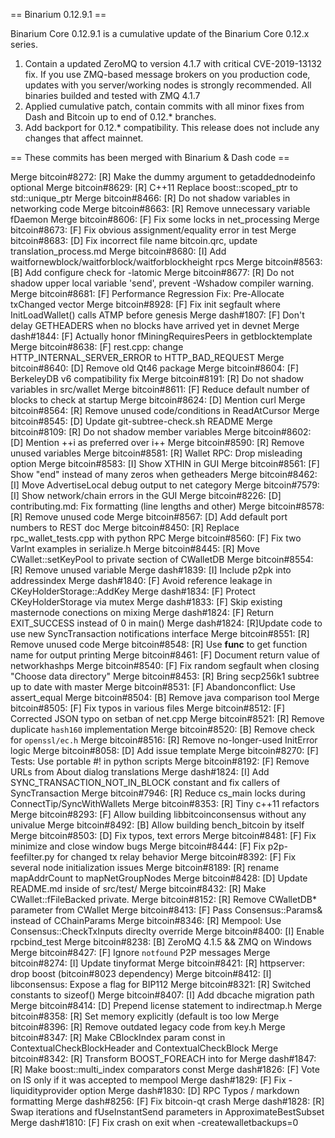 == Binarium 0.12.9.1 ==

Binarium Core 0.12.9.1 is a cumulative update of the Binarium Core 0.12.x series.

1. Contain a updated ZeroMQ to version 4.1.7 with critical CVE-2019-13132 fix.
If you use ZMQ-based message brokers on you production code, updates with you
server/working nodes is strongly recommended. All binaries builded and tested
with ZMQ 4.1.7
2. Applied cumulative patch, contain commits with all minor fixes from
Dash and Bitcoin up to end of 0.12.* branches.
3. Add backport for 0.12.* compatibility. This release does not include any
changes that affect mainnet.

== These commits has been merged with Binarium & Dash code ==

Merge bitcoin#8272: [R] Make the dummy argument to getaddednodeinfo optional
Merge bitcoin#8629: [R] C++11 Replace boost::scoped_ptr to std::unique_ptr
Merge bitcoin#8466: [R] Do not shadow variables in networking code
Merge bitcoin#8663: [R] Remove unnecessary variable fDaemon
Merge bitcoin#8606: [F] Fix some locks in net_processing
Merge bitcoin#8673: [F] Fix obvious assignment/equality error in test
Merge bitcoin#8683: [D] Fix incorrect file name bitcoin.qrc, update translation_process.md
Merge bitcoin#8680: [I] Add waitfornewblock/waitforblock/waitforblockheight rpcs
Merge bitcoin#8563: [B] Add configure check for -latomic
Merge bitcoin#8677: [R] Do not shadow upper local variable 'send', prevent -Wshadow compiler warning.
Merge bitcoin#8681: [F] Performance Regression Fix: Pre-Allocate txChanged vector
Merge bitcoin#8928: [F] Fix init segfault where InitLoadWallet() calls ATMP before genesis
Merge dash#1807:    [F] Don't delay GETHEADERS when no blocks have arrived yet in devnet
Merge dash#1844:    [F] Actually honor fMiningRequiresPeers in getblocktemplate
Merge bitcoin#8638: [F] rest.cpp: change HTTP_INTERNAL_SERVER_ERROR to HTTP_BAD_REQUEST
Merge bitcoin#8640: [D] Remove old Qt46 package
Merge bitcoin#8604: [F] BerkeleyDB v6 compatibility fix
Merge bitcoin#8191: [R] Do not shadow variables in src/wallet
Merge bitcoin#8611: [F] Reduce default number of blocks to check at startup
Merge bitcoin#8624: [D] Mention curl
Merge bitcoin#8564: [R] Remove unused code/conditions in ReadAtCursor
Merge bitcoin#8545: [D] Update git-subtree-check.sh README
Merge bitcoin#8109: [R] Do not shadow member variables
Merge bitcoin#8602: [D] Mention ++i as preferred over i++
Merge bitcoin#8590: [R] Remove unused variables
Merge bitcoin#8581: [R] Wallet RPC: Drop misleading option
Merge bitcoin#8583: [I] Show XTHIN in GUI
Merge bitcoin#8561: [F] Show "end" instead of many zeros when getheaders
Merge bitcoin#8462: [I] Move AdvertiseLocal debug output to net category
Merge bitcoin#7579: [I] Show network/chain errors in the GUI
Merge bitcoin#8226: [D] contributing.md: Fix formatting (line lengths and other)
Merge bitcoin#8578: [R] Remove unused code
Merge bitcoin#8567: [D] Add default port numbers to REST doc
Merge bitcoin#8450: [R] Replace rpc_wallet_tests.cpp with python RPC
Merge bitcoin#8560: [F] Fix two VarInt examples in serialize.h
Merge bitcoin#8445: [R] Move CWallet::setKeyPool to private section of CWalletDB
Merge bitcoin#8554: [R] Remove unused variable
Merge dash#1839:    [I] Include p2pk into addressindex
Merge dash#1840:    [F] Avoid reference leakage in CKeyHolderStorage::AddKey
Merge dash#1834:    [F] Protect CKeyHolderStorage via mutex
Merge dash#1833:    [F] Skip existing masternode conections on mixing
Merge dash#1824:    [F] Return EXIT_SUCCESS instead of 0 in main()
Merge dash#1824:    [R]Update code to use new SyncTransaction notifications interface
Merge bitcoin#8551: [R] Remove unused code
Merge bitcoin#8548: [R] Use __func__ to get function name for output printing
Merge bitcoin#8461: [F] Document return value of networkhashps
Merge bitcoin#8540: [F] Fix random segfault when closing "Choose data directory"
Merge bitcoin#8453: [R] Bring secp256k1 subtree up to date with master
Merge bitcoin#8531: [F] Abandonconflict: Use assert_equal
Merge bitcoin#8504: [B] Remove java comparison tool
Merge bitcoin#8505: [F] Fix typos in various files
Merge bitcoin#8512: [F] Corrected JSON typo on setban of net.cpp
Merge bitcoin#8521: [R] Remove duplicate `hash160` implementation
Merge bitcoin#8520: [B] Remove check for `openssl/ec.h`
Merge bitcoin#8516: [R] Remove no-longer-used InitError logic
Merge bitcoin#8058: [D] Add issue template
Merge bitcoin#8270: [F] Tests: Use portable #! in python scripts
Merge bitcoin#8192: [F] Remove URLs from About dialog translations
Merge dash#1824:    [I] Add SYNC_TRANSACTION_NOT_IN_BLOCK constant and fix callers of SyncTransaction
Merge bitcoin#7946: [R] Reduce cs_main locks during ConnectTip/SyncWithWallets
Merge bitcoin#8353: [R] Tiny c++11 refactors
Merge bitcoin#8293: [F] Allow building libbitcoinconsensus without any univalue
Merge bitcoin#8492: [B] Allow building bench_bitcoin by itself
Merge bitcoin#8503: [D] Fix typos, text errors
Merge bitcoin#8481: [F] Fix minimize and close window bugs
Merge bitcoin#8444: [F] Fix p2p-feefilter.py for changed tx relay behavior
Merge bitcoin#8392: [F] Fix several node initialization issues
Merge bitcoin#8189: [R] rename mapAddrCount to mapNetGroupNodes
Merge bitcoin#8428: [D] Update README.md inside of src/test/
Merge bitcoin#8432: [R] Make CWallet::fFileBacked private.
Merge bitcoin#8152: [R] Remove CWalletDB* parameter from CWallet
Merge bitcoin#8413: [F] Pass Consensus::Params& instead of CChainParams
Merge bitcoin#8346: [R] Mempool: Use Consensus::CheckTxInputs direclty override
Merge bitcoin#8400: [I] Enable rpcbind_test
Merge bitcoin#8238: [B] ZeroMQ 4.1.5 && ZMQ on Windows
Merge bitcoin#8427: [F] Ignore `notfound` P2P messages
Merge bitcoin#8274: [I] Update tinyformat
Merge bitcoin#8421: [R] httpserver: drop boost (bitcoin#8023 dependency)
Merge bitcoin#8412: [I] libconsensus: Expose a flag for BIP112
Merge bitcoin#8321: [R] Switched constants to sizeof()
Merge bitcoin#8407: [I] Add dbcache migration path
Merge bitcoin#8414: [D] Prepend license statement to indirectmap.h
Merge bitcoin#8358: [R] Set memory explicitly (default is too low
Merge bitcoin#8396: [R] Remove outdated legacy code from key.h
Merge bitcoin#8347: [R] Make CBlockIndex param const in ContextualCheckBlockHeader and ContextualCheckBlock
Merge bitcoin#8342: [R] Transform BOOST_FOREACH into for
Merge dash#1847:    [R] Make boost::multi_index comparators const 
Merge dash#1826:    [F] Vote on IS only if it was accepted to mempool
Merge dash#1829:    [F] Fix -liquidityprovider option
Merge dash#1830:    [D] RPC Typos / markdown formatting
Merge dash#8256:    [F] Fix bitcoin-qt crash 
Merge dash#1828:    [R] Swap iterations and fUseInstantSend parameters in ApproximateBestSubset
Merge dash#1810:    [F] Fix crash on exit when -createwalletbackups=0